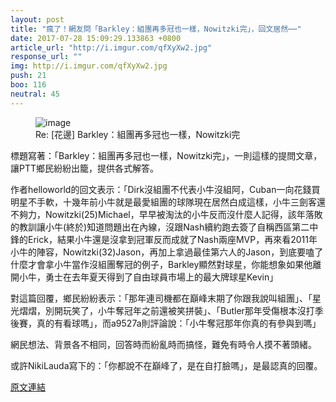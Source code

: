```yaml
---
layout: post
title: "瘋了！網友問「Barkley：組團再多冠也一樣，Nowitzki完」，回文居然⋯⋯"
date: 2017-07-28 15:09:29.133863 +0800
article_url: "http://i.imgur.com/qfXyXw2.jpg"
response_url: ""
img: http://i.imgur.com/qfXyXw2.jpg
push: 21
boo: 116
neutral: 45
---
```


<figure>
<img src="http://i.imgur.com/qfXyXw2.jpg" alt="image">
<figcaption>
Re: [花邊] Barkley：組團再多冠也一樣，Nowitzki完
</figcaption>
</figure>



標題寫著：「Barkley：組團再多冠也一樣，Nowitzki完」，一則這樣的提問文章，讓PTT鄉民紛紛出籠，提供各式解答。

作者helloworld的回文表示：「Dirk沒組團不代表小牛沒組阿，Cuban一向花錢買明星不手軟，十幾年前小牛就是最愛組團的球隊現在居然白成這樣，小牛三劍客還不夠力，Nowitzki(25)Michael，早早被淘汰的小牛反而沒什麼人記得，該年落敗的教訓讓小牛(終於)知道問題出在內線，沒跟Nash續約跑去簽了自稱西區第二中鋒的Erick，結果小牛還是沒拿到冠軍反而成就了Nash兩座MVP，再來看2011年小牛的陣容，Nowitzki(32)Jason，再加上拿過最佳第六人的Jason，到底要嗑了什麼才會拿小牛當作沒組團奪冠的例子，Barkley顯然對球星，你能想象如果他離開小牛，勇士在去年夏天得到了自由球員市場上的最大牌球星Kevin」

對這篇回覆，鄉民紛紛表示：「那年連司機都在巔峰末期了你跟我說叫組團」、「星光熠熠，別開玩笑了，小牛奪冠年之前還被笑拼裝」、「Butler那年受傷根本沒打季後賽，真的有看球嗎」，而a9527a則評論說：「小牛奪冠那年你真的有參與到嗎」

網民想法、背景各不相同，回答時而紛亂時而搞怪，難免有時令人摸不著頭緒。

或許NikiLauda寫下的：「你都說不在巔峰了，是在自打臉嗎」，是最認真的回覆。

<a href = "https://www.ptt.cc/bbs/NBA/M.1501137077.A.B7D.html">原文連結</a>

